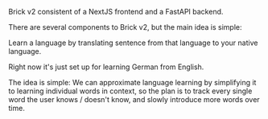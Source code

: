 Brick v2 consistent of a NextJS frontend and a FastAPI backend.

There are several components to Brick v2, but the main idea is simple:

Learn a language by translating sentence from that language to your native language. 

Right now it's just set up for learning German from English.

The idea is simple: We can approximate language learning by simplifying it to learning individual words in context, so
the plan is to track every single word the user knows / doesn't know, and slowly introduce more words over time. 